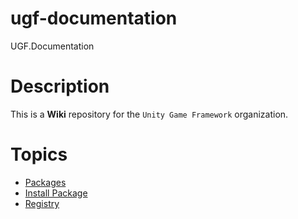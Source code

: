 # ugf-documentation

UGF.Documentation

# Description

This is a **Wiki** repository for the `Unity Game Framework` organization.

# Topics
- [Packages](https://github.com/unity-game-framework/com.ugf.documentation/wiki/Packages)
- [Install Package](https://github.com/unity-game-framework/com.ugf.documentation/wiki/Install-Package)
- [Registry](https://github.com/unity-game-framework/com.ugf.documentation/wiki/Registry)
